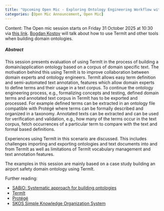 ```yaml
---
title: "Upcoming Open Mic - Exploring Ontology Engineering Workflow with TermIt and Other Tools"
categories: [Open Mic Announcement, Open Mic]
---
```


Content: 
The Open mic session starts on Friday 31 October 2025 at 10:30 via [this link](https://meet.jit.si/open-mic-kbss). [Bogdan Kostov](https://kbss.felk.cvut.cz/web/team#bogdan-kostov) will talk about how to use TermIt and other tools when building domain ontologies. 

##### Abstract
This session presents evaluation of using TermIt in the process of building a domain/application ontology based on a corpus of domain specific text. The motivation behind this using TermIt is to improve collaboration between domain experts and ontology engineers. TermIt allows easy term definition and semi-automated text annotation, features which allow domain experts to define terms and their usage in a text corpus. To continue the ontology engineering process, e.g., formalizing concepts and testing, defined domain terms and annotated text corpus in TermIt has to be exported and processed. For example defined terms can be extracted in an ontology file compatible with Protégé where terms can be formally described and organized in a taxonomy. Annotated texts can be extracted and can be used for verification and validation, e.g., how many of the terms occur in the text corpus, fetch occurrences of a particular term to compare with the text and formal based definitions. 

Experiences using TermIt in this scenario are discussed. This includes challenges importing and exporting ontologies and text documents into and from TermIt as well as limitations of TermIt vocabulary management and text annotation features. 

The examples in this session are mainly based on a case study building an airport safety domain ontology using TermIt.

Further reading:
* [SABiO: Systematic approach for building ontologies](https://www.researchgate.net/publication/286670309_SABiO_Systematic_approach_for_building_ontologies)
* [TermIt](https://github.com/kbss-cvut/termit-ui)
* [Protégé](https://protege.stanford.edu/)
* [SKOS Simple Knowledge Organization System](https://www.w3.org/TR/skos-reference/)
